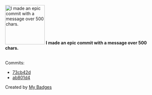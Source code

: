 <img src="https://github.com/my-badges/my-badges/blob/master/badges/epic-commit/epic-commit.png?raw=true" alt="I made an epic commit with a message over 500 chars." title="I made an epic commit with a message over 500 chars." width="128">
<strong>I made an epic commit with a message over 500 chars.</strong>
<br><br>

Commits:

- <a href="https://github.com/expr-lang/expr/commit/73cb42d2d97f1efd524aae7263e2835024634c45">73cb42d</a>
- <a href="https://github.com/expr-lang/expr/commit/ab801d45ccfb904927d14466470b9480c1dd0937">ab801d4</a>


Created by <a href="https://github.com/my-badges/my-badges">My Badges</a>